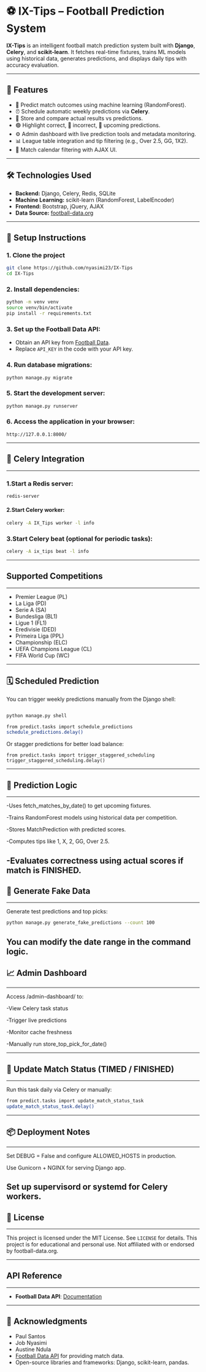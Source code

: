 # ⚽ IX-Tips – Football Prediction System

**IX-Tips** is an intelligent football match prediction system built with **Django**, **Celery**, and **scikit-learn**. It fetches real-time fixtures, trains ML models using historical data, generates predictions, and displays daily tips with accuracy evaluation.

---

## 📌 Features

- 🔮 Predict match outcomes using machine learning (RandomForest).
- ⏰ Schedule automatic weekly predictions via **Celery**.
- 🧠 Store and compare actual results vs predictions.
- 🟢 Highlight correct, 🔴 incorrect, 🔵 upcoming predictions.
- ⚙️ Admin dashboard with live prediction tools and metadata monitoring.
- 📊 League table integration and tip filtering (e.g., Over 2.5, GG, 1X2).
- 📅 Match calendar filtering with AJAX UI.

---

## 🛠️ Technologies Used

- **Backend:** Django, Celery, Redis, SQLite
- **Machine Learning:** scikit-learn (RandomForest, LabelEncoder)
- **Frontend:** Bootstrap, jQuery, AJAX
- **Data Source:** [football-data.org](https://football-data.org)

---

## 🚀 Setup Instructions

### 1. Clone the project

   ```bash
   git clone https://github.com/nyasimi23/IX-Tips
   cd IX-Tips
   ```

### 2. Install dependencies:
   ```bash
   python -m venv venv
   source venv/bin/activate
   pip install -r requirements.txt
   ```

### 3. Set up the Football Data API:
   - Obtain an API key from [Football Data](https://www.football-data.org/).
   - Replace `API_KEY` in the code with your API key.

### 4. Run database migrations:
   ```bash
   python manage.py migrate
   ```

### 5. Start the development server:
   ```bash
   python manage.py runserver
   ```

### 6. Access the application in your browser:
   ```
   http://127.0.0.1:8000/
   ```

---

## 🧵 Celery Integration
---
### 1.Start a Redis server:
```bash
redis-server
```
#### 2.Start Celery worker:
```bash
celery -A IX_Tips worker -l info
```
### 3.Start Celery beat (optional for periodic tasks):
```bash
celery -A ix_tips beat -l info
```
---
## Supported Competitions
---
- Premier League (PL)
- La Liga (PD)
- Serie A (SA)
- Bundesliga (BL1)
- Ligue 1 (FL1)
- Eredivisie (DED)
- Primeira Liga (PPL)
- Championship (ELC)
- UEFA Champions League (CL)
- FIFA World Cup (WC)

---

🗓️ Scheduled Prediction
---
You can trigger weekly predictions manually from the Django shell:
```bash

python manage.py shell
```
```bash
from predict.tasks import schedule_predictions
schedule_predictions.delay()
```
Or stagger predictions for better load balance:
```
from predict.tasks import trigger_staggered_scheduling
trigger_staggered_scheduling.delay()
```
---
## 🎯 Prediction Logic
---
-Uses fetch_matches_by_date() to get upcoming fixtures.

-Trains RandomForest models using historical data per competition.

-Stores MatchPrediction with predicted scores.

-Computes tips like 1, X, 2, GG, Over 2.5.

-Evaluates correctness using actual scores if match is FINISHED.
---

## 🧪 Generate Fake Data
---
Generate test predictions and top picks:

```bash
python manage.py generate_fake_predictions --count 100
```
You can modify the date range in the command logic.
---

## 📈 Admin Dashboard
---
Access /admin-dashboard/ to:

-View Celery task status

-Trigger live predictions

-Monitor cache freshness

-Manually run store_top_pick_for_date()

---
## 🔄 Update Match Status (TIMED / FINISHED)
---
Run this task daily via Celery or manually:
```bash
from predict.tasks import update_match_status_task
update_match_status_task.delay()
```
---
## 📦 Deployment Notes
---
Set DEBUG = False and configure ALLOWED_HOSTS in production.

Use Gunicorn + NGINX for serving Django app.

Set up supervisord or systemd for Celery workers.
---
## 📃 License
---
This project is licensed under the MIT License. See `LICENSE` for details.
This project is for educational and personal use. Not affiliated with or endorsed by football-data.org.

---
## API Reference
---
- **Football Data API**: [Documentation](https://www.football-data.org/documentation/quickstart)

---

## 🙌 Acknowledgments
- Paul Santos
- Job Nyasimi
- Austine Ndula
- [Football Data API](https://www.football-data.org/) for providing match data.
- Open-source libraries and frameworks: Django, scikit-learn, pandas.

 

